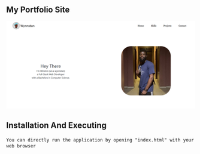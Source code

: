 ## My Portfolio Site
!["Preview"](./public/images/readme-preview.PNG)

## Installation And Executing
    You can directly run the application by opening "index.html" with your web browser